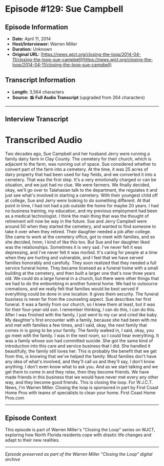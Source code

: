 # Episode #129: Sue Campbell



## Episode Information

- **Date:** April 11, 2014
- **Host/Interviewer:** Warren Miller
- **Duration:** Unknown
- **Original URL:** [https://news.wjct.org/closing-the-loop/2014-04-11/closing-the-loop-sue-campbell](https://news.wjct.org/closing-the-loop/2014-04-11/closing-the-loop-sue-campbell)

## Transcript Information

- **Length:** 3,564 characters
- **Source:** 📻 **Full Audio Transcript** (upgraded from 264 characters)

---

## Interview Transcript

# Transcribed Audio
Two decades ago, Sue Campbell and her husband Jerry were running a family dairy farm in Clay County. The cemetery for their church, which is adjacent to the farm, was running out of space. Sue considered whether to convert part of the farm into a cemetery. At the time, it was 25 acres of dairy property that had been used for hay fields, and we converted it into a cemetery. That was the first step. It's a very emotionally charged or can be situation, and we just had no clue. We were farmers. We finally decided, okay, we'll go over to Talahasian talk to the department, the regulates it and just see what's involved in starting a cemetery. With their youngest child off at college, Sue and Jerry were looking to do something different. At that point in time, I had not had a job outside the home for maybe 20 years. I had no business training, my education, and my previous employment had been as a medical technologist. I think the main thing that was the thought of retirement will now be way in the future. Sue and Jerry Campbell were around 50 when they started the cemetery, and wanted to find someone to take it over when they retired. Their daughter needed a job after college. She came to work at the cemetery office, got to meet with families, and so she decided, hmm, I kind of like this too. But Sue and her daughter liked was the relationships. Sometimes it is very sad. I've never felt it was depressing, and I've never felt it was morbid. It's caring for people at a time when they are hurting and vulnerable, and I feel that we have served families honorably and carefully. They soon realized that they needed a full service funeral home. They became licensed as a funeral home with a small building at the cemetery, and then built a larger one that's now three years old. We could do a large funeral in a church, but there were other things that we had to do the embombing in another funeral home. We had to outsource cremations, and we really felt that families would be best served if everything could be done in one location. It gives them security. The funeral business is never far from the counseling aspect. Sue describes her first funeral. It was a family from our church, so I knew them at least, but it was for their four-year-old son. I remember thinking, I can do this, I can do this. After I was finished with the family, I just went to my car and cried like baby. My daughter's first encounter with a family, because she had been with me and met with families a few times, and I said, okay, the next family that comes in is going to be your family. The family walked in, I said, okay, you go meet with the family. I was in the next room, so I could hear everything. It was a family whose son had committed suicide. She got the same kind of introduction into this care and service business that I did. She handled it beautifully, the family still loves her. This is probably the benefit that we get from this, is knowing that we've helped the family. Most families don't have any idea of what's involved, and they'll call us and they'll say, I don't know anything. I don't even know what to ask you. And as we start talking and we get them to come in and they relax, then they become friends. We have made friends in this business that we would have never met every any other way, and they become good friends. This is closing the loop. For W.J.C.T. News, I'm Warren Miller. Closing the loop is sponsored in part by First Coast Home Pros with teams of specialists to clean your home. First Coast Home Pros.com

---

## Episode Context

This episode is part of Warren Miller's "Closing the Loop" series on WJCT, exploring how North Florida residents cope with drastic life changes and adapt to their new realities.



---

*Episode preserved as part of the Warren Miller "Closing the Loop" digital archive*
